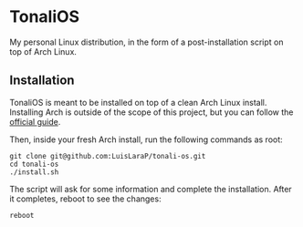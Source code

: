 # TonaliOS

My personal Linux distribution, in the form of a post-installation script on top of Arch Linux.

## Installation

TonaliOS is meant to be installed on top of a clean Arch Linux install. Installing Arch is outside of the scope of this project, but you can follow the [official guide](https://wiki.archlinux.org/title/Installation_guide).

Then, inside your fresh Arch install, run the following commands as root:

	git clone git@github.com:LuisLaraP/tonali-os.git
	cd tonali-os
	./install.sh

The script will ask for some information and complete the installation. After it completes, reboot to see the changes:

	reboot
